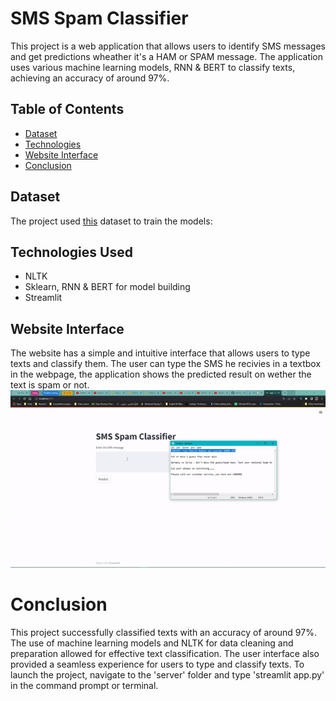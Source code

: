 
# SMS Spam Classifier

This project is a web application that allows users to identify SMS messages and get predictions wheather it's a HAM or SPAM message. The application uses various machine learning models, RNN & BERT to classify texts, achieving an accuracy of around 97%.

## Table of Contents
* [Dataset](#Dataset)
* [Technologies](#Technologies-Used)
* [Website Interface](#Website-Interface)
* [Conclusion](#Conclusion)

## Dataset
The project used [this](https://www.kaggle.com/datasets/uciml/sms-spam-collection-dataset) dataset to train the models:


## Technologies Used
* NLTK
* Sklearn, RNN & BERT for model building
* Streamlit 

## Website Interface
The website has a simple and intuitive interface that allows users to type texts and classify them. The user can type the SMS he recivies in a textbox in the webpage, the application shows the predicted result on wether the text is spam or not.
![result1](Output.gif)


# Conclusion
This project successfully classified texts with an accuracy of around 97%. The use of machine learning models and NLTK for data cleaning and preparation allowed for effective text classification. The user interface also provided a seamless experience for users to type and classify texts.
To launch the project, navigate to the 'server' folder and type 'streamlit app.py' in the command prompt or terminal.


